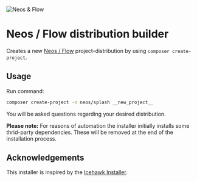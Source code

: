 
![Neos & Flow](https://avatars3.githubusercontent.com/u/11575267?s=400&v=4)

# Neos / Flow distribution builder

Creates a new [Neos / Flow](https://www.neos.io) project-distribution by using `composer create-project`.

## Usage

Run command:

```bash
composer create-project -n neos/splash __new_project__
```

You will be asked questions regarding your desired distribution.

**Please note:** For reasons of automation the installer initially installs some thrid-party dependencies. 
These will be removed at the end of the installation process.

## Acknowledgements

This installer is inspired by the [Icehawk Installer](https://github.com/icehawk/installer). 
